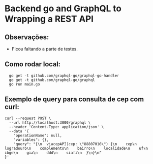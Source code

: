 # Backend go and GraphQL to Wrapping a REST API

## Observações:
* Ficou faltando a parte de testes.

## Como rodar local:
```shell script
  go get -t github.com/graphql-go/graphql-go-handler
  go get -t github.com/graphql-go/graphql
  go run main.go
```

## Exemplo de query para consulta de cep com curl:
```shell script
curl --request POST \
  --url http://localhost:3000/graphql \
  --header 'Content-Type: application/json' \
  --data '{
	"operationName": null,
	"variables": {},
	"query": "{\n  viacepAPI(cep: \"88807010\") {\n    cep\n    logradouro\n    complemento\n    bairro\n    localidade\n    uf\n    ibge\n    gia\n    ddd\n    siafi\n  }\n}\n"
}'
```